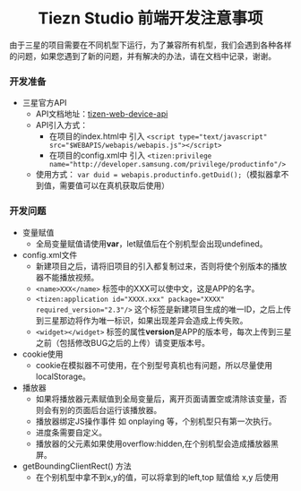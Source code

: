 <h1 align="center">Tiezn Studio 前端开发注意事项</h1>

由于三星的项目需要在不同机型下运行，为了兼容所有机型，我们会遇到各种各样的问题，如果您遇到了新的问题，并有解决的办法，请在文档中记录，谢谢。

### 开发准备
+ 三星官方API
	* API文档地址：[tizen-web-device-api](https://developer.samsung.com/smarttv/develop/api-references/tizen-web-device-api-references.html)
	- API引入方式：
		- 在项目的index.html中 引入 `<script type="text/javascript" src="$WEBAPIS/webapis/webapis.js"></script>`
		- 在项目的config.xml中 引入 `<tizen:privilege name="http://developer.samsung.com/privilege/productinfo"/>`
	- 使用方式：	`var duid = webapis.productinfo.getDuid();`（模拟器拿不到值，需要值可以在真机获取后使用）

### 开发问题
+ 变量赋值
	- 全局变量赋值请使用**var**，let赋值后在个别机型会出现undefined。
+ config.xml文件
	- 新建项目之后，请将旧项目的引入都复制过来，否则将使个别版本的播放器不能播放视频。
	- `<name>XXX</name>` 标签中的XXX可以使中文，这是APP的名字。
	- `<tizen:application id="XXXX.xxx" package="XXXX" required_version="2.3"/>` 这个标签是新建项目生成的唯一ID，之后上传到三星那边将作为唯一标识，如果出现差异会造成上传失败。
	- `<widget></widget>` 标签的属性**version**是APP的版本号，每次上传到三星之前（包括修改BUG之后的上传）请变更版本号。
+ cookie使用
	- cookie在模拟器不可使用，在个别型号真机也有问题，所以尽量使用localStorage。
+ 播放器
	- 如果将播放器元素赋值到全局变量后，离开页面请置空或清除该变量，否则会有别的页面后台运行该播放器。
	- 播放器绑定JS操作事件 如 onplaying 等，个别机型只有第一次执行。
	- 进度条需要自定义。
	- 播放器的父元素如果使用overflow:hidden,在个别机型会造成播放器黑屏。
+ getBoundingClientRect() 方法
	- 在个别机型中拿不到x,y的值，可以将拿到的left,top 赋值给 x,y 后使用





